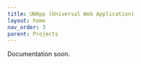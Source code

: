 ```yaml
---
title: UWApp (Universal Web Application)
layout: home
nav_order: 3
parent: Projects
---
```


Documentation soon.